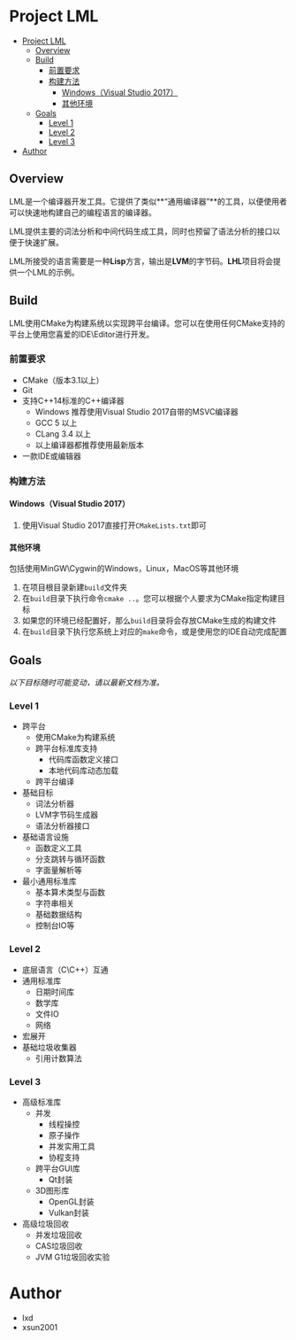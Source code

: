 # Project LML

<!-- TOC -->

- [Project LML](#project-lml)
	- [Overview](#overview)
	- [Build](#build)
		- [前置要求](#前置要求)
		- [构建方法](#构建方法)
			- [Windows（Visual Studio 2017）](#windowsvisual-studio-2017)
			- [其他环境](#其他环境)
	- [Goals](#goals)
		- [Level 1](#level-1)
		- [Level 2](#level-2)
		- [Level 3](#level-3)
- [Author](#author)

<!-- /TOC -->

## Overview

LML是一个编译器开发工具。它提供了类似**“通用编译器”**的工具，以便使用者可以快速地构建自己的编程语言的编译器。

LML提供主要的词法分析和中间代码生成工具，同时也预留了语法分析的接口以便于快速扩展。

LML所接受的语言需要是一种**Lisp**方言，输出是**LVM**的字节码。**LHL**项目将会提供一个LML的示例。

## Build

LML使用CMake为构建系统以实现跨平台编译。您可以在使用任何CMake支持的平台上使用您喜爱的IDE\Editor进行开发。

### 前置要求

- CMake（版本3.1以上）
- Git
- 支持C++14标准的C++编译器
  - Windows 推荐使用Visual Studio 2017自带的MSVC编译器
  - GCC 5 以上
  - CLang 3.4 以上
  - 以上编译器都推荐使用最新版本
- 一款IDE或编辑器

### 构建方法

#### Windows（Visual Studio 2017）

1. 使用Visual Studio 2017直接打开`CMakeLists.txt`即可

#### 其他环境

包括使用MinGW\Cygwin的Windows，Linux，MacOS等其他环境

1. 在项目根目录新建`build`文件夹
2. 在`build`目录下执行命令`cmake ..`。您可以根据个人要求为CMake指定构建目标
3. 如果您的环境已经配置好，那么`build`目录将会存放CMake生成的构建文件
4. 在`build`目录下执行您系统上对应的`make`命令，或是使用您的IDE自动完成配置

## Goals

_以下目标随时可能变动，请以最新文档为准。_

### Level 1

- 跨平台
  - 使用CMake为构建系统
  - 跨平台标准库支持
	- 代码库函数定义接口
	- 本地代码库动态加载
  - 跨平台编译
- 基础目标
  - 词法分析器
  - LVM字节码生成器
  - 语法分析器接口
- 基础语言设施
  - 函数定义工具
  - 分支跳转与循环函数
  - 字面量解析等
- 最小通用标准库
  - 基本算术类型与函数
  - 字符串相关
  - 基础数据结构
  - 控制台IO等

### Level 2

- 底层语言（C\C++）互通
- 通用标准库
  - 日期时间库
  - 数学库
  - 文件IO
  - 网络
- 宏展开
- 基础垃圾收集器
  - 引用计数算法

### Level 3

- 高级标准库
  - 并发
	- 线程操控
	- 原子操作
	- 并发实用工具
	- 协程支持
  - 跨平台GUI库
	- Qt封装
  - 3D图形库
	- OpenGL封装
	- Vulkan封装
- 高级垃圾回收
  - 并发垃圾回收
  - CAS垃圾回收
  - JVM G1垃圾回收实验

# Author

- lxd
- xsun2001